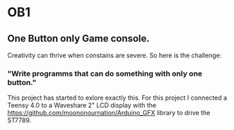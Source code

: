 # OB1
## One Button only Game console.

Creativity can thrive when constains are severe. 
So here is the challenge:

### "Write programms that can do something with only one button."

This project has started to exlore exactly this.
For this project I connected a Teensy 4.0 to a Waveshare 2" LCD
display with the https://github.com/moononournation/Arduino_GFX 
library to drive the ST7789.
